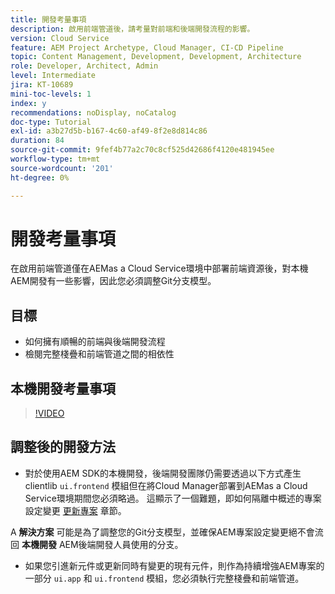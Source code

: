 ```yaml
---
title: 開發考量事項
description: 啟用前端管道後，請考量對前端和後端開發流程的影響。
version: Cloud Service
feature: AEM Project Archetype, Cloud Manager, CI-CD Pipeline
topic: Content Management, Development, Development, Architecture
role: Developer, Architect, Admin
level: Intermediate
jira: KT-10689
mini-toc-levels: 1
index: y
recommendations: noDisplay, noCatalog
doc-type: Tutorial
exl-id: a3b27d5b-b167-4c60-af49-8f2e8d814c86
duration: 84
source-git-commit: 9fef4b77a2c70c8cf525d42686f4120e481945ee
workflow-type: tm+mt
source-wordcount: '201'
ht-degree: 0%

---
```


# 開發考量事項

在啟用前端管道僅在AEMas a Cloud Service環境中部署前端資源後，對本機AEM開發有一些影響，因此您必須調整Git分支模型。

## 目標

* 如何擁有順暢的前端與後端開發流程
* 檢閱完整棧疊和前端管道之間的相依性


## 本機開發考量事項

>[!VIDEO](https://video.tv.adobe.com/v/3409421?quality=12&learn=on)


## 調整後的開發方法

* 對於使用AEM SDK的本機開發，後端開發團隊仍需要透過以下方式產生clientlib `ui.frontend` 模組但在將Cloud Manager部署到AEMas a Cloud Service環境期間您必須略過。 這顯示了一個難題，即如何隔離中概述的專案設定變更 [更新專案](update-project.md) 章節。

A __解決方案__ 可能是為了調整您的Git分支模型，並確保AEM專案設定變更絕不會流回 __本機開發__ AEM後端開發人員使用的分支。


* 如果您引進新元件或更新同時有變更的現有元件，則作為持續增強AEM專案的一部分 `ui.app` 和 `ui.frontend` 模組，您必須執行完整棧疊和前端管道。
